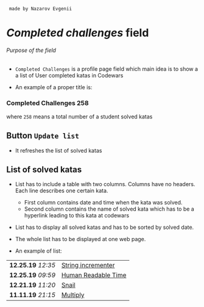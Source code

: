  ` made by Nazarov Evgenii`
# ***Completed challenges*** field
###### Purpose of the field
* `Completed Challenges` is a profile page field which main idea is to show a a list of User completed katas 
in Codewars

* An example of a proper title is: 
### Completed Challenges 258 
where `258` means a total number of a student solved katas

## Button `Update list`
* It refreshes the list of solved katas

## List of solved katas
* List has to include a table with two columns. Columns have no headers. Each line describes one 
certain kata.
    * First column contains date and time when the kata was solved.
    * Second column contains the name of solved kata which has to be a hyperlink leading to this kata
    at codewars
    
* List has to display all solved katas and has to be sorted by solved date.
* The whole list has to be displayed at one web page.
* An example of list:


|     |     |
| --- | --- |
| **12.25.19**  _12:35_ | [String incrementer](https://www.codewars.com/kata//54a91a4883a7de5d7800009c) |
| **12.25.19**  _09:59_ | [Human Readable Time](https://www.codewars.com/kata//52685f7382004e774f0001f7) |
| **12.21.19**  _11:20_ | [Snail](https://www.codewars.com/kata//521c2db8ddc89b9b7a0000c1) |
| **11.11.19**  _21:15_ | [Multiply](https://www.codewars.com/kata//50654ddff44f800200000004) |


